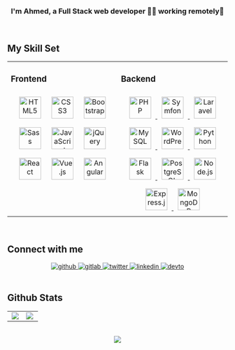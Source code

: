 ### <div align="center">I'm Ahmed, a Full Stack web developer 👨‍💻 working remotely🚀</div>  
<br/>  

## My Skill Set  
<table>
    <tr>
        <td valign="top" width="50%">
            <h3>Frontend</h3> 
            <div align="center">  
                <img style="margin: 10px" src="https://profilinator.rishav.dev/skills-assets/html5-original-wordmark.svg" alt="HTML5" height="50" />  
                <img style="margin: 10px" src="https://profilinator.rishav.dev/skills-assets/css3-original-wordmark.svg" alt="CSS3" height="50" />  
                <img style="margin: 10px" src="https://profilinator.rishav.dev/skills-assets/bootstrap-plain.svg" alt="Bootstrap" height="50" />  
                <img style="margin: 10px" src="https://profilinator.rishav.dev/skills-assets/sass-original.svg" alt="Sass" height="50" />
                <img style="margin: 10px" src="https://profilinator.rishav.dev/skills-assets/javascript-original.svg" alt="JavaScript" height="50" />  
                <img style="margin: 10px" src="https://profilinator.rishav.dev/skills-assets/jquery.png" alt="jQuery" height="50" />  
                <img style="margin: 10px" src="https://profilinator.rishav.dev/skills-assets/react-original-wordmark.svg" alt="React" height="50" />  
                <img style="margin: 10px" src="https://profilinator.rishav.dev/skills-assets/vuejs-original-wordmark.svg" alt="Vue.js" height="50" />
                <img style="margin: 10px" src="https://profilinator.rishav.dev/skills-assets/angularjs-original.svg" alt="Angular" height="50" />   
            </div>
        </td>
        <td valign="top" width="50%">
            <h3>Backend</h3>  
            <div align="center">
                <a href="https://www.php.net/" target="_blank">
                    <img style="margin: 10px" src="https://profilinator.rishav.dev/skills-assets/php-original.svg" alt="PHP" height="50" />
                </a>
                <a href="https://symfony.com/" target="_blank">
                    <img style="margin: 10px" src="https://profilinator.rishav.dev/skills-assets/symfony_black_03.svg" alt="Symfony" height="50" />
                </a> 
                <a href="https://laravel.com/" target="_blank"> 
                    <img style="margin: 10px" src="https://profilinator.rishav.dev/skills-assets/laravel-plain-wordmark.svg" alt="Laravel" height="50" />
                </a> 
                <a href="https://www.mysql.com/" target="_blank">
                    <img style="margin: 10px" src="https://profilinator.rishav.dev/skills-assets/mysql-original-wordmark.svg" alt="MySQL" height="50" />
                </a> 
                <a href="https://wordpress.com/" target="_blank"> 
                    <img style="margin: 10px" src="https://profilinator.rishav.dev/skills-assets/wordpress.png" alt="WordPress" height="50" /> 
                </a> 
                <a href="https://www.python.org/" target="_blank">
                    <img style="margin: 10px" src="https://profilinator.rishav.dev/skills-assets/python-original.svg" alt="Python" height="50" />
                </a>
                <a href="https://flask.palletsprojects.com/en/stable/" target="_blank">
                    <img style="margin: 10px" src="https://profilinator.rishav.dev/skills-assets/flask.png" alt="Flask" height="50" />
                </a>
                <a href="https://www.postgresql.org/" target="_blank">
                    <img style="margin: 10px" src="https://profilinator.rishav.dev/skills-assets/postgresql-original-wordmark.svg" alt="PostgreSQL" height="50" />
                </a>
                <a href="https://nodejs.org/" target="_blank">
                    <img style="margin: 10px" src="https://profilinator.rishav.dev/skills-assets/nodejs-original-wordmark.svg" alt="Node.js" height="50" /> 
                </a>
                <a href="https://expressjs.com/" target="_blank">
                    <img style="margin: 10px" src="https://profilinator.rishav.dev/skills-assets/express-original-wordmark.svg" alt="Express.js" height="50" />
                </a>
                <a href="https://www.mongodb.com" target="_blank">
                    <img style="margin: 10px" src="https://profilinator.rishav.dev/skills-assets/mongodb-original-wordmark.svg" alt="MongoDB" height="50" />
                </a>
            </div>
        </td>
    </tr>
</table>  
<br/>  

## Connect with me  
<div align="center">
    <a href="https://github.com/ahmedaefattah" target="_blank">
        <img src=https://img.shields.io/badge/github-%2324292e.svg?&style=for-the-badge&logo=github&logoColor=white alt=github style="margin-bottom: 5px;" />
    </a>
    <a href="https://gitlab.com/ahmedaefattah" target="_blank">
        <img src=https://img.shields.io/badge/gitlab-330F63.svg?&style=for-the-badge&logo=gitlab&logoColor=white alt=gitlab style="margin-bottom: 5px;" />
    </a>
    <a href="https://twitter.com/ahmedaefattah_" target="_blank">
        <img src=https://img.shields.io/badge/twitter-%2300acee.svg?&style=for-the-badge&logo=twitter&logoColor=white alt=twitter style="margin-bottom: 5px;" />
    </a>
    <a href="https://linkedin.com/in/ahmedaefattah" target="_blank">
        <img src=https://img.shields.io/badge/linkedin-%231E77B5.svg?&style=for-the-badge&logo=linkedin&logoColor=white alt=linkedin style="margin-bottom: 5px;" />
    </a>
    <a href="https://dev.to/ahmedaefattah" target="_blank">
        <img src=https://img.shields.io/badge/dev.to-%2308090A.svg?&style=for-the-badge&logo=dev.to&logoColor=white alt=devto style="margin-bottom: 5px;" />
    </a>   
</div>  
<br/>  

## Github Stats  
<table>
    <tr>
        <td valign="top" width="50%">
            <div align="center">
                <img src="https://github-readme-stats.vercel.app/api?username=ahmedaefattah&show_icons=true&count_private=true&hide_border=true" align="center" />
            </div>
        </td>
        <td valign="top" width="50%">
            <img src="https://github-readme-stats.vercel.app/api/top-langs/?username=ahmedaefattah&hide_border=true&layout=compact" align="left" />
        </td>
    </tr>
</table>  
<br/>  

<div align="center">
    <img src="https://komarev.com/ghpvc/?username=ahmedaefattah&&style=flat-square" align="center" />
</div>  
<br/>